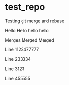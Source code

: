# test_repo
Testing git merge and rebase


Hello Hello hello hello

Merges Merged Merged

Line 1123477777

Line 233334

Line 3123

Line 455555
